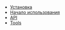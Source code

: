 - [Установка](installation.md)
- [Начало использования](started.md)
- [API](api.md)
- [Tools](tools.md)
